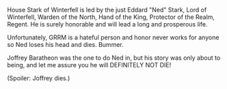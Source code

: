 House Stark of Winterfell is led by the just Eddard "Ned" Stark, Lord of
Winterfell, Warden of the North, Hand of the King, Protector of the Realm,
Regent.  He is surely honorable and will lead a long and prosperous life.

Unfortunately, GRRM is a hateful person and honor never works for anyone so
Ned loses his head and dies. Bummer.

Joffrey Baratheon was the one to do Ned in, but his story was only about to being, and let me assure you he will DEFINITELY NOT DIE!

(Spoiler: Joffrey dies.)
